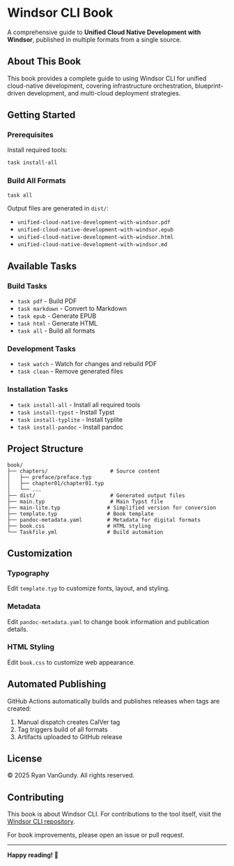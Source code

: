 # Windsor CLI Book

A comprehensive guide to **Unified Cloud Native Development with Windsor**, published in multiple formats from a single source.

## About This Book

This book provides a complete guide to using Windsor CLI for unified cloud-native development, covering infrastructure orchestration, blueprint-driven development, and multi-cloud deployment strategies.

## Getting Started

### Prerequisites

Install required tools:
```bash
task install-all
```

### Build All Formats

```bash
task all
```

Output files are generated in `dist/`:
- `unified-cloud-native-development-with-windsor.pdf`
- `unified-cloud-native-development-with-windsor.epub`
- `unified-cloud-native-development-with-windsor.html`
- `unified-cloud-native-development-with-windsor.md`

## Available Tasks

### Build Tasks
- `task pdf` - Build PDF
- `task markdown` - Convert to Markdown
- `task epub` - Generate EPUB
- `task html` - Generate HTML
- `task all` - Build all formats

### Development Tasks
- `task watch` - Watch for changes and rebuild PDF
- `task clean` - Remove generated files

### Installation Tasks
- `task install-all` - Install all required tools
- `task install-typst` - Install Typst
- `task install-typlite` - Install typlite
- `task install-pandoc` - Install pandoc

## Project Structure

```
book/
├── chapters/                    # Source content
│   ├── preface/preface.typ
│   ├── chapter01/chapter01.typ
│   └── ...
├── dist/                        # Generated output files
├── main.typ                     # Main Typst file
├── main-lite.typ               # Simplified version for conversion
├── template.typ                # Book template
├── pandoc-metadata.yaml        # Metadata for digital formats
├── book.css                    # HTML styling
└── Taskfile.yml                # Build automation
```

## Customization

### Typography
Edit `template.typ` to customize fonts, layout, and styling.

### Metadata
Edit `pandoc-metadata.yaml` to change book information and publication details.

### HTML Styling
Edit `book.css` to customize web appearance.

## Automated Publishing

GitHub Actions automatically builds and publishes releases when tags are created:

1. Manual dispatch creates CalVer tag
2. Tag triggers build of all formats
3. Artifacts uploaded to GitHub release

## License

© 2025 Ryan VanGundy. All rights reserved.

## Contributing

This book is about Windsor CLI. For contributions to the tool itself, visit the [Windsor CLI repository](https://github.com/windsorcli/cli).

For book improvements, please open an issue or pull request.

---

**Happy reading! 📖**
